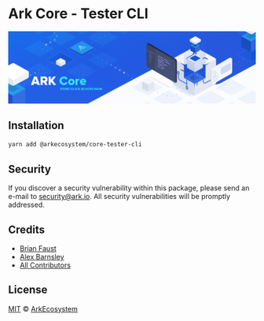 # Ark Core - Tester CLI

<p align="center">
    <img src="../../banner.png?sanitize=true" />
</p>

## Installation

```bash
yarn add @arkecosystem/core-tester-cli
```

## Security

If you discover a security vulnerability within this package, please send an e-mail to security@ark.io. All security vulnerabilities will be promptly addressed.

## Credits

- [Brian Faust](https://github.com/faustbrian)
- [Alex Barnsley](https://github.com/alexbarnsley)
- [All Contributors](../../../../contributors)

## License

[MIT](LICENSE) © [ArkEcosystem](https://ark.io)
